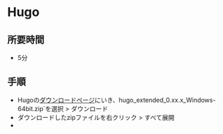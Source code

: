 # Hugo

## 所要時間

- 5分

## 手順

- Hugoの[ダウンロードページ]()にいき、hugo_extended_0.xx.x_Windows-64bit.zip`を選択 > ダウンロード
- ダウンロードしたzipファイルを右クリック > すべて展開
- 
